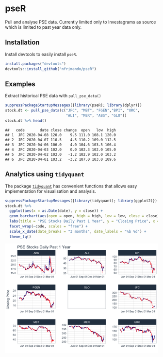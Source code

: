
<!-- README.md is generated from README.Rmd. Please edit that file -->
pseR
====

Pull and analyse PSE data. Currently limited only to Investagrams as source which is limited to past year data only.

Installation
------------

Install devtools to easily install `pseR`.

``` r
install.packages("devtools")
devtools::install_github("nfrimando/pseR")
```

Examples
--------

Extract historical PSE data with `pull_pse_data()`

``` r
suppressPackageStartupMessages({library(pseR); library(dplyr)}) 
stock.dt <- pull_pse_data(c("JFC", "MBT", "FGEN","BPI", "URC",
                            "ALI", "MER", "ABS", "GLO"))
stock.dt %>% head()
```

    ##   code       date close change  open   low  high
    ## 1  JFC 2020-04-08 120.0    9.5 111.0 108.1 120.0
    ## 2  JFC 2020-04-07 110.5    4.5 110.2 109.0 112.5
    ## 3  JFC 2020-04-06 106.0    4.0 104.6 103.5 106.4
    ## 4  JFC 2020-04-03 102.0    0.0 102.3 102.0 105.0
    ## 5  JFC 2020-04-02 102.0   -1.2 102.9 102.0 103.2
    ## 6  JFC 2020-04-01 103.2   -3.2 107.0 103.0 109.6

Analytics using `tidyquant`
---------------------------

The package [`tidyquant`](https://cran.r-project.org/web/packages/tidyquant/vignettes/TQ04-charting-with-tidyquant.html) has convenient functions that allows easy implementation for visualisation and analysis.

``` r
suppressPackageStartupMessages({library(tidyquant); library(ggplot2)})
stock.dt %>%
  ggplot(aes(x = as.Date(date), y = close)) +
  geom_barchart(aes(open = open, high = high, low = low, close = close)) +
  labs(title = "PSE Stocks Daily Past 1 Year", y = "Closing Price", x = "") + 
  facet_wrap(~code, scales = "free") + 
  scale_x_date(date_breaks = "3 months", date_labels = "%b %d") + 
  theme_tq()
```

![](README_files/figure-markdown_github/unnamed-chunk-3-1.png)
